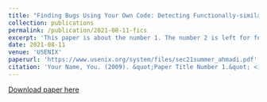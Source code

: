 ```yaml
---
title: "Finding Bugs Using Your Own Code: Detecting Functionally-similar yet Inconsistent Code"
collection: publications
permalink: /publication/2021-08-11-fics
excerpt: 'This paper is about the number 1. The number 2 is left for future work.'
date: 2021-08-11
venue: 'USENIX'
paperurl: 'https://www.usenix.org/system/files/sec21summer_ahmadi.pdf'
citation: 'Your Name, You. (2009). &quot;Paper Title Number 1.&quot; <i>Journal 1</i>. 1(1).'
---
```


[Download paper here](https://ryanpwilliams.com/files/fics.pdf)
